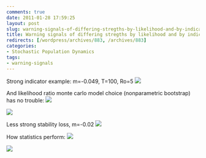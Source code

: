 ```yaml
---
comments: true
date: 2011-01-28 17:59:25
layout: post
slug: warning-signals-of-differing-stregths-by-likelihood-and-by-indicator
title: Warning signals of differing stregths by likelihood and by indicator
redirects: [/wordpress/archives/883, /archives/883]
categories:
- Stochastic Population Dynamics
tags:
- warning-signals
---
```


Strong indicator example: m=-0.049, T=100, Ro=5
![]( http://farm5.staticflickr.com/4128/5396328748_905705671d_o.png )


And likelihood ratio monte carlo model choice (nonparametric bootstrap) has no trouble:
![]( http://farm6.staticflickr.com/5097/5396319992_5978a8e101_o.png )

![]( http://farm6.staticflickr.com/5059/5395727335_72ecdd1908_o.png )


Less strong stability loss, m=-0.02
![]( http://farm6.staticflickr.com/5180/5396518585_75141322be_o.png )


How statistics perform:
![]( http://farm6.staticflickr.com/5138/5396518355_6ff3beceaa_o.png )

![]( http://farm6.staticflickr.com/5136/5397114836_59a641380f_o.png )

